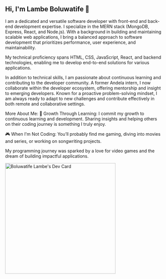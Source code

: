 ## Hi, I'm Lambe Boluwatife 👋

I am a dedicated and versatile software developer with front-end and back-end development expertise. I specialize in the MERN stack (MongoDB, Express, React, and Node.js). With a background in building and maintaining scalable web applications, I bring a balanced approach to software development that prioritizes performance, user experience, and maintainability.

My technical proficiency spans HTML, CSS, JavaScript, React, and backend technologies, enabling me to develop end-to-end solutions for various applications.

In addition to technical skills, I am passionate about continuous learning and contributing to the developer community. A former Andela intern, I now collaborate within the developer ecosystem, offering mentorship and insight to emerging developers. Known for a proactive problem-solving mindset, I am always ready to adapt to new challenges and contribute effectively in both remote and collaborative settings.

More About Me:
🌱 Growth Through Learning: I commit my growth to continuous learning and development. Sharing insights and helping others on their coding journey is something I truly enjoy.

🎮 When I'm Not Coding: You’ll probably find me gaming, diving into movies and series, or working on songwriting projects.

My programming journey was sparked by a love for video games and the dream of building impactful applications.

<a href="https://app.daily.dev/danibholie"><img src="https://api.daily.dev/devcards/v2/pfaYnt9P1q03B1r6yp4FS.png?type=default&r=etm" width="356" alt="Boluwatife Lambe's Dev Card"/></a>
